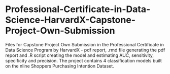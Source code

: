 # Professional-Certificate-in-Data-Science-HarvardX-Capstone-Project-Own-Submission
Files for Capstone Project Own Submission in the Professional Certificate in Data Science Program by HarvardX - pdf report, .rmd file generating the pdf report and .R script creating the model and estimating AUC, sensitivity, specificity and precision. The project contains 4 classification models built on the nline Shoppers Purchasing Intention Dataset.
